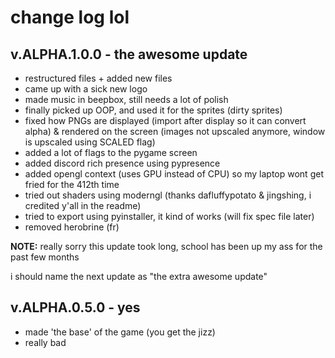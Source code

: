 # change log lol

## v.ALPHA.1.0.0 - the awesome update

- restructured files + added new files
- came up with a sick new logo
- made music in beepbox, still needs a lot of polish
- finally picked up OOP, and used it for the sprites (dirty sprites)
- fixed how PNGs are displayed (import after display so it can convert alpha) & rendered on the screen (images not upscaled anymore, window is upscaled using SCALED flag)
- added a lot of flags to the pygame screen
- added discord rich presence using pypresence
- added opengl context (uses GPU instead of CPU) so my laptop wont get fried for the 412th time
- tried out shaders using moderngl (thanks dafluffypotato & jingshing, i credited y'all in the readme)
- tried to export using pyinstaller, it kind of works (will fix spec file later)
- removed herobrine (fr)

**NOTE:** really sorry this update took long, school has been up my ass for the past few months

i should name the next update as "the extra awesome update"

## v.ALPHA.0.5.0 - yes

- made 'the base' of the game (you get the jizz)
- really bad
